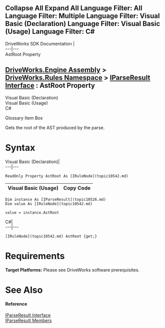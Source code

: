 Collapse All Expand All Language Filter: All  Language Filter: Multiple  Language Filter: Visual Basic (Declaration) Language Filter: Visual Basic (Usage) Language Filter: C#  
---  
DriveWorks SDK Documentation  |   
---|---  
AstRoot Property   
  
[DriveWorks.Engine Assembly](topic2156.md) > [DriveWorks.Rules Namespace](topic10510.md) > [IParseResult Interface](topic10526.md) : AstRoot Property  
---  
  
Visual Basic (Declaration)    
Visual Basic (Usage)    
C# 

Glossary Item Box

Gets the root of the AST produced by the parse. 

# Syntax

Visual Basic (Declaration)|   
---|---  
      
    
    ReadOnly Property AstRoot As [IRuleNode](topic10542.md)  
  
Visual Basic (Usage)| Copy Code  
---|---  
      
    
    Dim instance As [IParseResult](topic10526.md)
    Dim value As [IRuleNode](topic10542.md)
     
    value = instance.AstRoot  
  
C#|   
---|---  
      
    
    [IRuleNode](topic10542.md) AstRoot {get;}  
  
# Requirements

**Target Platforms:** Please see DriveWorks software prerequisites.

# See Also

#### Reference

[IParseResult Interface](topic10526.md)   
[IParseResult Members](topic10527.md)


